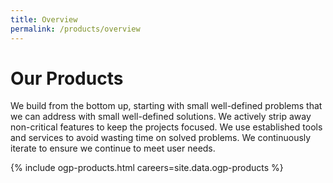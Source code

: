 ```yaml
---
title: Overview
permalink: /products/overview
---
```

# Our Products
We build from the bottom up, starting with small well-defined problems that we can address with small well-defined solutions. We actively strip away non-critical features to keep the projects focused. We use established tools and services to avoid wasting time on solved problems. We continuously iterate to ensure we continue to meet user needs.

{% include ogp-products.html careers=site.data.ogp-products %}